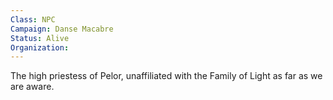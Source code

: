```yaml
---
Class: NPC
Campaign: Danse Macabre
Status: Alive
Organization: 
---
```

The high priestess of Pelor, unaffiliated with the Family of Light as far as we are aware.